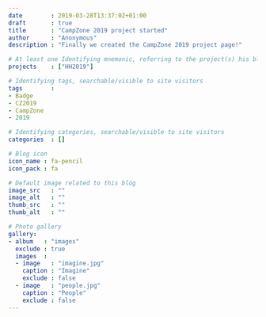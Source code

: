 ```yaml
---
date        : 2019-03-28T13:37:02+01:00
draft       : true
title       : "CampZone 2019 project started"
author      : "Anonymous"
description : "Finally we created the CampZone 2019 project page!"

# At least one Identifying mnemonic, referring to the project(s) his blog is related to
projects    : ["HH2019"]

# Identifying tags, searchable/visible to site visitors
tags        :
- Badge
- CZ2019
- CampZone
- 2019

# Identifying categories, searchable/visible to site visitors
categories  : []

# Blog icon
icon_name : fa-pencil
icon_pack : fa

# Default image related to this blog
image_src   : ""
image_alt   : ""
thumb_src   : ""
thumb_alt   : ""

# Photo gallery
gallery:
- album   : "images"
  exclude : true
  images  :
  - image   : "imagine.jpg"
    caption : "Imagine"
    exclude : false
  - image   : "people.jpg"
    caption : "People"
    exclude : false
---
```

